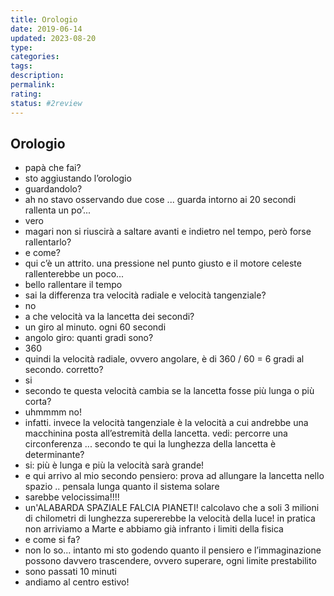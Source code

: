 ```yaml
---
title: Orologio
date: 2019-06-14
updated: 2023-08-20
type: 
categories: 
tags: 
description: 
permalink: 
rating: 
status: #2review
---
```

## Orologio

- papà che fai?
- sto aggiustando l’orologio
- guardandolo?
- ah no stavo osservando due cose ... guarda intorno ai 20 secondi rallenta un po’...
- vero
- magari non si riuscirà a saltare avanti e indietro nel tempo, però forse rallentarlo?
- e come?
- qui c’è un attrito. una pressione nel punto giusto e il motore celeste rallenterebbe un poco...
- bello rallentare il tempo
- sai la differenza tra velocità radiale e velocità tangenziale?
- no
- a che velocità va la lancetta dei secondi?
- un giro al minuto. ogni 60 secondi
- angolo giro: quanti gradi sono?
- 360
- quindi la velocità radiale, ovvero angolare, è di 360 / 60 = 6 gradi al secondo. corretto?
- si
- secondo te questa velocità cambia se la lancetta fosse più lunga o più corta?
- uhmmmm no!
- infatti. invece la velocità tangenziale è la velocità a cui andrebbe una macchinina posta all’estremità della lancetta. vedi: percorre una circonferenza ... secondo te qui la lunghezza della lancetta è determinante?
- si: più è lunga e più la velocità sarà grande!
- e qui arrivo al mio secondo pensiero: prova ad allungare la lancetta nello spazio .. pensala lunga quanto il sistema solare
- sarebbe velocissima!!!!
- un'ALABARDA SPAZIALE FALCIA PIANETI! calcolavo che a soli 3 milioni di chilometri di lunghezza supererebbe la velocità della luce! in pratica non arriviamo a Marte e abbiamo già infranto i limiti della fisica
- e come si fa?
- non lo so... intanto mi sto godendo quanto il pensiero e l’immaginazione possono davvero trascendere, ovvero superare, ogni limite prestabilito
- sono passati 10 minuti
- andiamo al centro estivo!
